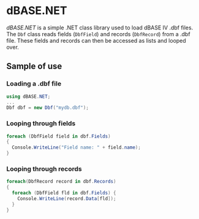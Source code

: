 ﻿# dBASE.NET

_dBASE.NET_ is a simple .NET class library used to load dBASE IV .dbf files. The `Dbf` class reads
fields (`DbfField`) and records (`DbfRecord`) from a .dbf file. These fields and records can then
be accessed as lists and looped over.

## Sample of use

### Loading a .dbf file

```c#
using dBASE.NET;
...
Dbf dbf = new Dbf("mydb.dbf");
```

### Looping through fields

```c#
foreach (DbfField field in dbf.Fields)
{
  Console.WriteLine("Field name: " + field.name);
}
```

### Looping through records

```c#
foreach(DbfRecord record in dbf.Records) 
{
  foreach (DbfField fld in dbf.Fields) {
    Console.WriteLine(record.Data[fld]);
  }		  
}
```
